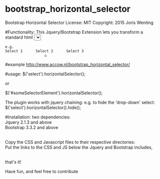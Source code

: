 # bootstrap_horizontal_selector
Bootstrap Horizontal Selector
License: MIT
Copyright: 2015 Joris Wenting

#Functionality:
This Jquery/Bootstrap Extension lets you transform a standard html <select> element 
from standard dropdown to horizontal 'dot_below_selection_caption'.
  
	e.g.
	Select 1      Select 2		Select 3 
                      ⌂

#example
<a href="http://www.accow.nl/bootstrap_horizontal_selector/">http://www.accow.nl/bootstrap_horizontal_selector/</a>

#usage:
$('select').horizontalSelector();

or

$('#someSelectorElement').horizontalSelector();

The plugin works with jquery chaining:
	e.g. to hide the 'drop-down' select:
	$('select').horizontalSelector().hide();


#Installation:
two dependencies:<br>
Jquery 2.1.3 and above <br>
Bootstrap 3.3.2 and above <br> <br>

Copy the CSS and Javascript files to their respective directories:<br>
Put the links to the CSS and JS below the Jquery and Bootstrap includes,<br> <br>

that's it!

Have fun, and feel free to contribute






